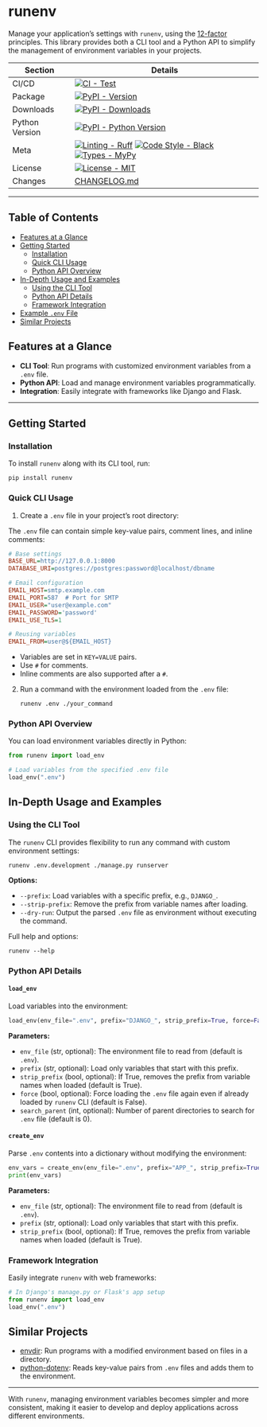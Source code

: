 
# runenv

Manage your application’s settings with `runenv`, using the [12-factor](http://12factor.net/) principles. This library provides both a CLI tool and a Python API to simplify the management of environment variables in your projects.

| Section  | Details |
|----------|---------|
| CI/CD    | [![CI - Test](https://github.com/onjin/runenv/actions/workflows/test.yml/badge.svg)](https://github.com/onjin/runenv/actions/workflows/test.yml) |
| Package  | [![PyPI - Version](https://img.shields.io/pypi/v/runenv.svg?logo=pypi&label=PyPI&logoColor=gold)](https://pypi.org/project/runenv/) |
| Downloads | [![PyPI - Downloads](https://img.shields.io/pypi/dm/runenv.svg?color=blue&label=Downloads&logo=pypi&logoColor=gold)](https://pypi.org/project/runenv/) |
| Python Version | [![PyPI - Python Version](https://img.shields.io/pypi/pyversions/runenv.svg?logo=python&label=Python&logoColor=gold)](https://pypi.org/project/runenv/) |
| Meta | [![Linting - Ruff](https://img.shields.io/endpoint?url=https://raw.githubusercontent.com/astral-sh/ruff/main/assets/badge/v2.json)](https://github.com/astral-sh/ruff) [![Code Style - Black](https://img.shields.io/badge/code%20style-black-000000.svg)](https://github.com/psf/black) [![Types - MyPy](https://img.shields.io/badge/types-Mypy-blue.svg)](https://github.com/python/mypy) |
| License | [![License - MIT](https://img.shields.io/badge/license-MIT-9400d3.svg)](https://spdx.org/licenses/) |
| Changes | [CHANGELOG.md](CHANGELOG.md) |


---

## Table of Contents

- [Features at a Glance](#features-at-a-glance)
- [Getting Started](#getting-started)
  - [Installation](#installation)
  - [Quick CLI Usage](#quick-cli-usage)
  - [Python API Overview](#python-api-overview)
- [In-Depth Usage and Examples](#in-depth-usage-and-examples)
  - [Using the CLI Tool](#using-the-cli-tool)
  - [Python API Details](#python-api-details)
  - [Framework Integration](#framework-integration)
- [Example `.env` File](#example-env-file)
- [Similar Projects](#similar-projects)

## Features at a Glance

- **CLI Tool**: Run programs with customized environment variables from a `.env` file.
- **Python API**: Load and manage environment variables programmatically.
- **Integration**: Easily integrate with frameworks like Django and Flask.

---

## Getting Started

### Installation

To install `runenv` along with its CLI tool, run:

```console
pip install runenv
```

### Quick CLI Usage

1. Create a `.env` file in your project’s root directory:

The `.env` file can contain simple key-value pairs, comment lines, and inline comments:

```ini
# Base settings
BASE_URL=http://127.0.0.1:8000
DATABASE_URI=postgres://postgres:password@localhost/dbname

# Email configuration
EMAIL_HOST=smtp.example.com
EMAIL_PORT=587  # Port for SMTP
EMAIL_USER="user@example.com"
EMAIL_PASSWORD='password'
EMAIL_USE_TLS=1

# Reusing variables
EMAIL_FROM=user@${EMAIL_HOST}
```

- Variables are set in `KEY=VALUE` pairs.
- Use `#` for comments.
- Inline comments are also supported after a `#`.

2. Run a command with the environment loaded from the `.env` file:

   ```console
   runenv .env ./your_command
   ```

### Python API Overview

You can load environment variables directly in Python:

```python
from runenv import load_env

# Load variables from the specified .env file
load_env(".env")
```

## In-Depth Usage and Examples

### Using the CLI Tool

The `runenv` CLI provides flexibility to run any command with custom environment settings:

```console
runenv .env.development ./manage.py runserver
```

**Options:**

- `--prefix`: Load variables with a specific prefix, e.g., `DJANGO_`.
- `--strip-prefix`: Remove the prefix from variable names after loading.
- `--dry-run`: Output the parsed `.env` file as environment without executing the command.

Full help and options:

```console
runenv --help
```

### Python API Details

#### `load_env`

Load variables into the environment:

```python
load_env(env_file=".env", prefix="DJANGO_", strip_prefix=True, force=False, search_parent=0)
```

**Parameters:**

- `env_file` (str, optional): The environment file to read from (default is `.env`).
- `prefix` (str, optional): Load only variables that start with this prefix.
- `strip_prefix` (bool, optional): If True, removes the prefix from variable names when loaded (default is True).
- `force` (bool, optional): Force loading the `.env` file again even if already loaded by `runenv` CLI (default is False).
- `search_parent` (int, optional): Number of parent directories to search for `.env` file (default is 0).

#### `create_env`

Parse `.env` contents into a dictionary without modifying the environment:

```python
env_vars = create_env(env_file=".env", prefix="APP_", strip_prefix=True)
print(env_vars)
```

**Parameters:**

- `env_file` (str, optional): The environment file to read from (default is `.env`).
- `prefix` (str, optional): Load only variables that start with this prefix.
- `strip_prefix` (bool, optional): If True, removes the prefix from variable names when loaded (default is True).

### Framework Integration

Easily integrate `runenv` with web frameworks:

```python
# In Django's manage.py or Flask's app setup
from runenv import load_env
load_env(".env")
```


## Similar Projects

- [envdir](https://github.com/jezdez/envdir): Run programs with a modified environment based on files in a directory.
- [python-dotenv](https://github.com/theskumar/python-dotenv): Reads key-value pairs from `.env` files and adds them to the environment.

---

With `runenv`, managing environment variables becomes simpler and more consistent, making it easier to develop and deploy applications across different environments.
